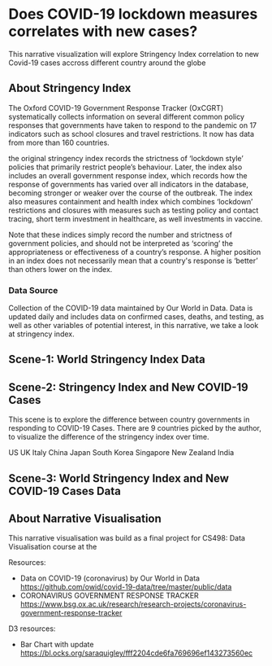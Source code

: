 # Does COVID-19 lockdown measures correlates with new cases?

This narrative visualization will explore Stringency Index correlation to new Covid-19 cases accross different country around the globe

## About Stringency Index
The Oxford COVID-19 Government Response Tracker (OxCGRT) systematically collects information on several different common policy responses that governments have taken to respond to the pandemic on 17 indicators such as school closures and travel restrictions. It now has data from more than 160 countries. 

the original stringency index records the strictness of ‘lockdown style’ policies that primarily restrict people’s behaviour. Later, the index also includes an overall government response index, which records how the response of governments has varied over all indicators in the database, becoming stronger or weaker over the course of the outbreak. The index also measures containment and health index which combines ‘lockdown’ restrictions and closures with measures such as testing policy and contact tracing, short term investment in healthcare, as well investments in vaccine.

Note that these indices simply record the number and strictness of government policies, and should not be interpreted as ‘scoring’ the appropriateness or effectiveness of a country’s response. A higher position in an index does not necessarily mean that a country's response is ‘better’ than others lower on the index.

### Data Source
Collection of the COVID-19 data maintained by Our World in Data. Data is updated daily and includes data on confirmed cases, deaths, and testing, as well as other variables of potential interest, in this narrative, we take a look at stringency index.

## Scene-1: World Stringency Index Data

## Scene-2: Stringency Index and New COVID-19 Cases

This scene is to explore the difference between country governments in responding to COVID-19 Cases. There are 9 countries picked by the author, to visualize the difference of the stringency index over time.

US
UK
Italy
China
Japan
South Korea
Singapore
New Zealand
India

## Scene-3: World Stringency Index and New COVID-19 Cases Data

## About Narrative Visualisation

This narrative visualisation was build as a final project for CS498: Data Visualisation course at the

Resources:
- Data on COVID-19 (coronavirus) by Our World in Data https://github.com/owid/covid-19-data/tree/master/public/data
- CORONAVIRUS GOVERNMENT RESPONSE TRACKER https://www.bsg.ox.ac.uk/research/research-projects/coronavirus-government-response-tracker

D3 resources:
- Bar Chart with update https://bl.ocks.org/saraquigley/fff2204cde6fa769696ef143273560ec

